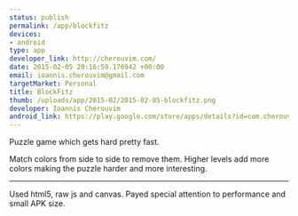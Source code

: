 ```yaml
--- 
status: publish
permalink: /app/blockfitz
devices: 
- android
type: app
developer_link: http://cherouvim.com/
date: 2015-02-05 20:16:59.176942 +00:00
email: ioannis.cherouvim@gmail.com
targetMarket: Personal
title: BlockFitz
thumb: /uploads/app/2015-02/2015-02-05-blockfitz.png
developer: Ioannis Cherouvim
android_link: https://play.google.com/store/apps/details?id=com.cherouvim.blockfitz
---
```


Puzzle game which gets hard pretty fast.

Match colors from side to side to remove them.
Higher levels add more colors making the puzzle harder and more interesting.

------------

Used html5, raw js and canvas. Payed special attention to performance and small APK size.

